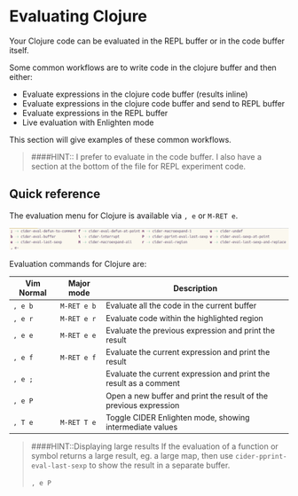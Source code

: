 # Evaluating Clojure

Your Clojure code can be evaluated in the REPL buffer or in the code buffer itself.

Some common workflows are to write code in the clojure buffer and then either:

* Evaluate expressions in the clojure code buffer (results inline)
* Evaluate expressions in the clojure code buffer and send to REPL buffer
* Evaluate expressions in the REPL buffer
* Live evaluation with Enlighten mode

This section will give examples of these common workflows.

> ####HINT::
> I prefer to evaluate in the code buffer.  I also have a section at the bottom of the file for REPL experiment code.

## Quick reference

The evaluation menu for Clojure is available via `, e` or `M-RET e`.

![Spacemacs - Clojure - Evaluate menu](/images/spacemacs-clojure-evaluate-menu.png)

Evaluation commands for Clojure are:

| Vim Normal | Major mode  | Description                                                       |
|------------|-------------|-------------------------------------------------------------------|
| `, e b`    | `M-RET e b` | Evaluate all the code in the current buffer                       |
| `, e r`    | `M-RET e r` | Evaluate code within the highlighted region                       |
| `, e e`    | `M-RET e e` | Evaluate the previous expression and print the result             |
| `, e f`    | `M-RET e f` | Evaluate the current expression and print the result              |
| `, e ;`    |             | Evaluate the current expression and print the result as a comment |
| `, e P`    |             | Open a new buffer and print the result of the previous expression |
| `, T e`     | `M-RET T e`  | Toggle CIDER Enlighten mode, showing intermediate values      |


> ####HINT::Displaying large results
> If the evaluation of a function or symbol returns a large result, eg. a large map, then use `cider-pprint-eval-last-sexp` to show the result in a separate buffer.
>
> `, e P`
